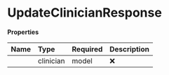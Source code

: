 # UpdateClinicianResponse



**Properties**

| Name | Type | Required | Description |
| :-------- | :----------| :----------| :----------|
    | clinician | model | ❌ |  |




<!-- This file was generated by liblab | https://liblab.com/ -->